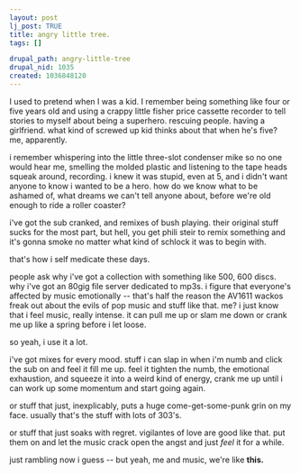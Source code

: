 ```yaml
--- 
layout: post
lj_post: TRUE
title: angry little tree.
tags: []

drupal_path: angry-little-tree
drupal_nid: 1035
created: 1036848120
---
```

I used to pretend when I was a kid. I remember being something like four or five years old and using a crappy little fisher price cassette recorder to tell stories to myself about being a superhero. rescuing people. having a girlfriend. what kind of screwed up kid thinks about that when he's five? me, apparently.

i remember whispering into the little three-slot condenser mike so no one would hear me, smelling the molded plastic and listening to the tape heads squeak around, recording. i knew it was stupid, even at 5, and i didn't want anyone to know i wanted to be a hero. how do we know what to be ashamed of, what dreams we can't tell anyone about, before we're old enough to ride a roller coaster?

i've got the sub cranked, and remixes of bush playing. their original stuff sucks for the most part, but hell, you get phili steir to remix something and it's gonna smoke no matter what kind of schlock it was to begin with.

that's how i self medicate these days.

people ask why i've got a collection with something like 500, 600 discs. why i've got an 80gig file server dedicated to mp3s. i figure that everyone's affected by music emotionally -- that's half the reason the AV1611 wackos freak out about the evils of pop music and stuff like that. me? i just know that i feel music, really intense. it can pull me up or slam me down or crank me up like a spring before i let loose.

so yeah, i use it a lot.

i've got mixes for every mood. stuff i can slap in when i'm numb and click the sub on and feel it fill me up. feel it tighten the numb, the emotional exhaustion, and squeeze it into a weird kind of energy, crank me up until i can work up some momentum and start going again.

or stuff that just, inexplicably, puts a huge come-get-some-punk grin on my face. usually that's the stuff with lots of 303's.

or stuff that just soaks with regret. vigilantes of love are good like that. put them on and let the music crack open the angst and just <i>feel</i> it for a while.

just rambling now i guess -- but yeah, me and music, we're like <b>this.</b>
